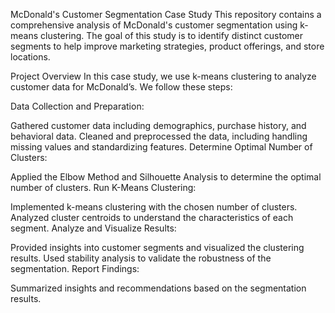 McDonald's Customer Segmentation Case Study
This repository contains a comprehensive analysis of McDonald's customer segmentation using k-means clustering. The goal of this study is to identify distinct customer segments to help improve marketing strategies, product offerings, and store locations.

Project Overview
In this case study, we use k-means clustering to analyze customer data for McDonald’s. We follow these steps:

Data Collection and Preparation:

Gathered customer data including demographics, purchase history, and behavioral data.
Cleaned and preprocessed the data, including handling missing values and standardizing features.
Determine Optimal Number of Clusters:

Applied the Elbow Method and Silhouette Analysis to determine the optimal number of clusters.
Run K-Means Clustering:

Implemented k-means clustering with the chosen number of clusters.
Analyzed cluster centroids to understand the characteristics of each segment.
Analyze and Visualize Results:

Provided insights into customer segments and visualized the clustering results.
Used stability analysis to validate the robustness of the segmentation.
Report Findings:

Summarized insights and recommendations based on the segmentation results.

